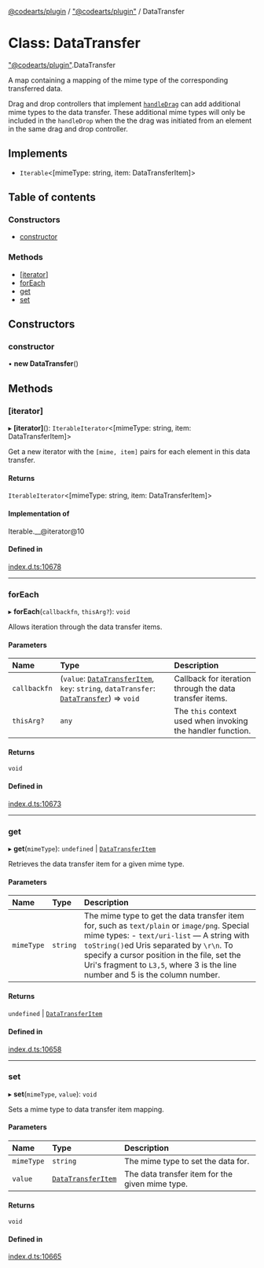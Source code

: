 [@codearts/plugin](../README.md) / ["@codearts/plugin"](../modules/_codearts_plugin_.md) / DataTransfer

# Class: DataTransfer

["@codearts/plugin"](../modules/_codearts_plugin_.md).DataTransfer

A map containing a mapping of the mime type of the corresponding transferred data.

Drag and drop controllers that implement [`handleDrag`](../interfaces/codearts_plugin_.TreeDragAndDropController.md#handledrag) can add additional mime types to the
data transfer. These additional mime types will only be included in the `handleDrop` when the the drag was initiated from
an element in the same drag and drop controller.

## Implements

- `Iterable`<[mimeType: string, item: DataTransferItem]\>

## Table of contents

### Constructors

- [constructor](codearts_plugin_.DataTransfer.md#constructor)

### Methods

- [[iterator]](codearts_plugin_.DataTransfer.md#[iterator])
- [forEach](codearts_plugin_.DataTransfer.md#foreach)
- [get](codearts_plugin_.DataTransfer.md#get)
- [set](codearts_plugin_.DataTransfer.md#set)

## Constructors

### constructor

• **new DataTransfer**()

## Methods

### [iterator]

▸ **[iterator]**(): `IterableIterator`<[mimeType: string, item: DataTransferItem]\>

Get a new iterator with the `[mime, item]` pairs for each element in this data transfer.

#### Returns

`IterableIterator`<[mimeType: string, item: DataTransferItem]\>

#### Implementation of

Iterable.\_\_@iterator@10

#### Defined in

[index.d.ts:10678](https://github.com/shuyaqian/cloudide-plugin-api/blob/3fbdd11/index.d.ts#L10678)

___

### forEach

▸ **forEach**(`callbackfn`, `thisArg?`): `void`

Allows iteration through the data transfer items.

#### Parameters

| Name | Type | Description |
| :------ | :------ | :------ |
| `callbackfn` | (`value`: [`DataTransferItem`](codearts_plugin_.DataTransferItem.md), `key`: `string`, `dataTransfer`: [`DataTransfer`](codearts_plugin_.DataTransfer.md)) => `void` | Callback for iteration through the data transfer items. |
| `thisArg?` | `any` | The `this` context used when invoking the handler function. |

#### Returns

`void`

#### Defined in

[index.d.ts:10673](https://github.com/shuyaqian/cloudide-plugin-api/blob/3fbdd11/index.d.ts#L10673)

___

### get

▸ **get**(`mimeType`): `undefined` \| [`DataTransferItem`](codearts_plugin_.DataTransferItem.md)

Retrieves the data transfer item for a given mime type.

#### Parameters

| Name | Type | Description |
| :------ | :------ | :------ |
| `mimeType` | `string` | The mime type to get the data transfer item for, such as `text/plain` or `image/png`.  Special mime types: - `text/uri-list` — A string with `toString()`ed Uris separated by `\r\n`. To specify a cursor position in the file, set the Uri's fragment to `L3,5`, where 3 is the line number and 5 is the column number. |

#### Returns

`undefined` \| [`DataTransferItem`](codearts_plugin_.DataTransferItem.md)

#### Defined in

[index.d.ts:10658](https://github.com/shuyaqian/cloudide-plugin-api/blob/3fbdd11/index.d.ts#L10658)

___

### set

▸ **set**(`mimeType`, `value`): `void`

Sets a mime type to data transfer item mapping.

#### Parameters

| Name | Type | Description |
| :------ | :------ | :------ |
| `mimeType` | `string` | The mime type to set the data for. |
| `value` | [`DataTransferItem`](codearts_plugin_.DataTransferItem.md) | The data transfer item for the given mime type. |

#### Returns

`void`

#### Defined in

[index.d.ts:10665](https://github.com/shuyaqian/cloudide-plugin-api/blob/3fbdd11/index.d.ts#L10665)
